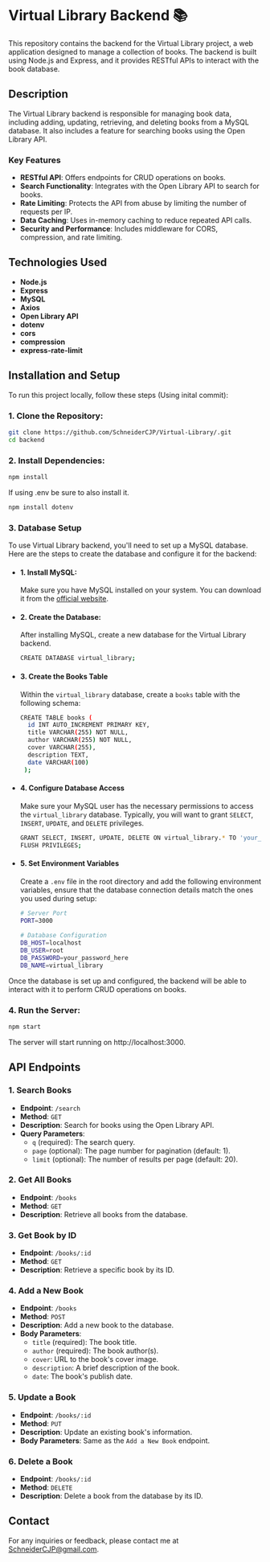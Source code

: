 # Virtual Library Backend 📚

This repository contains the backend for the Virtual Library project, a web application designed to manage a collection of books. The backend is built using Node.js and Express, and it provides RESTful APIs to interact with the book database.

## Description

The Virtual Library backend is responsible for managing book data, including adding, updating, retrieving, and deleting books from a MySQL database. It also includes a feature for searching books using the Open Library API.

### Key Features

- **RESTful API**: Offers endpoints for CRUD operations on books.
- **Search Functionality**: Integrates with the Open Library API to search for books.
- **Rate Limiting**: Protects the API from abuse by limiting the number of requests per IP.
- **Data Caching**: Uses in-memory caching to reduce repeated API calls.
- **Security and Performance**: Includes middleware for CORS, compression, and rate limiting.

## Technologies Used

- **Node.js**
- **Express**
- **MySQL**
- **Axios**
- **Open Library API**
- **dotenv**
- **cors**
- **compression**
- **express-rate-limit**

## Installation and Setup

To run this project locally, follow these steps (Using inital commit):

### 1. Clone the Repository:
```bash
git clone https://github.com/SchneiderCJP/Virtual-Library/.git
cd backend
```

### 2. Install Dependencies:
```bash
npm install
```
If using .env be sure to also install it.
```bash
npm install dotenv
```

### 3. Database Setup
To use Virtual Library backend, you'll need to set up a MySQL database. Here are the steps to create the database and configure it for the backend:
- #### 1. Install MySQL:
  Make sure you have MySQL installed on your system. You can download it from the [official website](https://dev.mysql.com/downloads/).
- #### 2. Create the Database:
  After installing MySQL, create a new database for the Virtual Library backend.
  ```bash
  CREATE DATABASE virtual_library;
  ```
- #### 3. Create the Books Table
  Within the `virtual_library` database, create a `books` table with the following schema:
  ```bash
  CREATE TABLE books (
    id INT AUTO_INCREMENT PRIMARY KEY,
    title VARCHAR(255) NOT NULL,
    author VARCHAR(255) NOT NULL,
    cover VARCHAR(255),
    description TEXT,
    date VARCHAR(100)
   );
   ```
- #### 4. Configure Database Access
   Make sure your MySQL user has the necessary permissions to access the `virtual_library` database. Typically, you will want to grant `SELECT`, `INSERT`, `UPDATE`, and `DELETE` privileges.
  ```bash
  GRANT SELECT, INSERT, UPDATE, DELETE ON virtual_library.* TO 'your_user'@'localhost' IDENTIFIED BY 'your_password';
  FLUSH PRIVILEGES;
  ```
- #### 5. Set Environment Variables
   Create a `.env` file in the root directory and add the following environment variables, ensure that the database connection details match the ones you used during setup:
  ```bash
  # Server Port
  PORT=3000
   
  # Database Configuration
  DB_HOST=localhost
  DB_USER=root
  DB_PASSWORD=your_password_here
  DB_NAME=virtual_library
  ```
Once the database is set up and configured, the backend will be able to interact with it to perform CRUD operations on books.   

### 4. Run the Server:
```bash
npm start
```

The server will start running on http://localhost:3000.

## API Endpoints

### 1. **Search Books**
   - **Endpoint**: `/search`
   - **Method**: `GET`
   - **Description**: Search for books using the Open Library API.
   - **Query Parameters**:
     - `q` (required): The search query.
     - `page` (optional): The page number for pagination (default: 1).
     - `limit` (optional): The number of results per page (default: 20).

### 2. **Get All Books**
   - **Endpoint**: `/books`
   - **Method**: `GET`
   - **Description**: Retrieve all books from the database.

### 3. **Get Book by ID**
   - **Endpoint**: `/books/:id`
   - **Method**: `GET`
   - **Description**: Retrieve a specific book by its ID.

### 4. **Add a New Book**
   - **Endpoint**: `/books`
   - **Method**: `POST`
   - **Description**: Add a new book to the database.
   - **Body Parameters**:
     - `title` (required): The book title.
     - `author` (required): The book author(s).
     - `cover`: URL to the book's cover image.
     - `description`: A brief description of the book.
     - `date`: The book's publish date.

### 5. **Update a Book**
   - **Endpoint**: `/books/:id`
   - **Method**: `PUT`
   - **Description**: Update an existing book's information.
   - **Body Parameters**: Same as the `Add a New Book` endpoint.

### 6. **Delete a Book**
   - **Endpoint**: `/books/:id`
   - **Method**: `DELETE`
   - **Description**: Delete a book from the database by its ID.

## Contact

For any inquiries or feedback, please contact me at [SchneiderCJP@gmail.com](mailto:schneidercjp@gmail.com).
